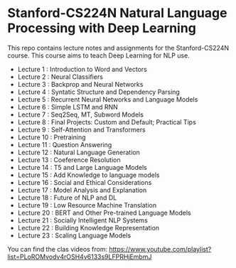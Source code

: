 # Stanford-CS224N Natural Language Processing with Deep Learning

This repo contains lecture notes and assignments for the Stanford-CS224N course. This course aims to teach Deep Learning for NLP use.

* Lecture 1 : Introduction to Word and Vectors
* Lecture 2 : Neural Classifiers
* Lecture 3 : Backprop and Neural Networks
* Lecture 4 : Syntatic Structure and Dependency Parsing
* Lecture 5 : Recurrent Neural Networks and Language Models
* Lecture 6 : Simple LSTM and RNN
* Lecture 7 : Seq2Seq, MT, Subword Models
* Lecture 8 : Final Projects: Custom and Default; Practical Tips
* Lecture 9 : Self-Attention and Transformers
* Lecture 10 : Pretraining
* Lecture 11 : Question Answering
* Lecture 12 : Natural Language Generation
* Lecture 13 : Coeference Resolution
* Lecture 14 : T5 and Large Language Models
* Lecture 15 : Add Knowledge to language models
* Lecture 16 : Social and Ethical Considerations
* Lecture 17 : Model Analysis and Explanation
* Lecture 18 : Future of NLP and DL
* Lecture 19 : Low Resource Machine Translation
* Lecture 20 : BERT and Other Pre-trained Language Models
* Lecture 21 : Socially Intelligent NLP Systems
* Lecture 22 : Building Knowledge Representation
* Lecture 23 : Scaling Language Models


You can find the clas videos from: https://www.youtube.com/playlist?list=PLoROMvodv4rOSH4v6133s9LFPRHjEmbmJ
